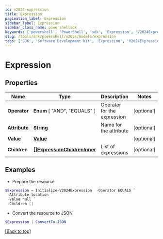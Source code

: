 ```yaml
---
id: v2024-expression
title: Expression
pagination_label: Expression
sidebar_label: Expression
sidebar_class_name: powershellsdk
keywords: ['powershell', 'PowerShell', 'sdk', 'Expression', 'V2024Expression']
slug: /tools/sdk/powershell/v2024/models/expression
tags: ['SDK', 'Software Development Kit', 'Expression', 'V2024Expression']
---
```


# Expression

## Properties

| Name | Type | Description | Notes |
| --- | --- | --- | --- |
| **Operator** | **Enum** [ "AND", "EQUALS" ] | Operator for the expression | [optional] |
| **Attribute** | **String** | Name for the attribute | [optional] |
| **Value** | [**Value**](value) |  | [optional] |
| **Children** | [**[]ExpressionChildrenInner**](expression-children-inner) | List of expressions | [optional] |

## Examples

- Prepare the resource

```powershell
$Expression = Initialize-V2024Expression  -Operator EQUALS `
 -Attribute location `
 -Value null `
 -Children []
```

- Convert the resource to JSON

```powershell
$Expression | ConvertTo-JSON
```

[[Back to top]](#)
